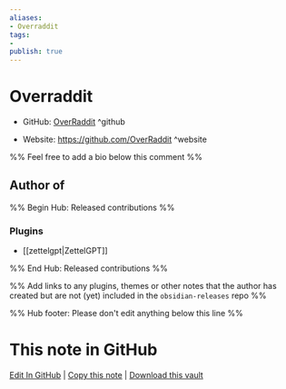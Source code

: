 ```yaml
---
aliases:
- Overraddit
tags:
- 
publish: true
---
```


# Overraddit

- GitHub: [OverRaddit](https://github.com/OverRaddit/) ^github
<!-- - Discord: `@` ^discord-->
- Website: <https://github.com/OverRaddit> ^website
<!-- - [[Publish sites|Publish site]]: <https://> ^publish-->

%% Feel free to add a bio below this comment %%


## Author of

%% Begin Hub: Released contributions %%
### Plugins
- [[zettelgpt|ZettelGPT]]

%% End Hub: Released contributions %%

%% Add links to any plugins, themes or other notes that the author has created but are not (yet) included in the `obsidian-releases` repo %%

<!--
### Unlisted plugins
-->

<!--
### Others
-->

<!--
## Sponsor this author
-->

<!-- - [[GitHub sponsors]]: [Sponsor @OverRaddit on GitHub Sponsors](https://github.com/sponsors/OverRaddit) ^github-sponsor-->
<!-- - [[Buy me a coffee]]: <https://> ^buy-me-a-coffee-->
<!-- - [[PayPal]]: <https://> ^paypal-->
<!-- - [[Patreon]]: <https://> ^patreon-->

<!--
## Follow this author
-->

<!-- - [[YouTube Channels|On YouTube]]: <https://> ^youtube-->
<!-- - Twitter: <https://> ^twitter-->
<!-- - ... -->

%% Hub footer: Please don't edit anything below this line %%

# This note in GitHub

<span class="git-footer">[Edit In GitHub](https://github.dev/obsidian-community/obsidian-hub/blob/main/01%20-%20Community/People/OverRaddit.md "git-hub-edit-note") | [Copy this note](https://raw.githubusercontent.com/obsidian-community/obsidian-hub/main/01%20-%20Community/People/OverRaddit.md "git-hub-copy-note") | [Download this vault](https://github.com/obsidian-community/obsidian-hub/archive/refs/heads/main.zip "git-hub-download-vault") </span>
